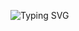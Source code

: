 

![Typing SVG](https://readme-typing-svg.demolab.com?size=24&duration=3000&pause=1000&color=00FF00&width=520&lines=Hello,+my+name+is+Nick.;Loading...;Loading...;Loading...;Now+identified+as:+ClearLotus)
